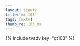 ```yaml
--- 
layout: sieutv
title: mx 103
tags: [mxtv]
thumb_re: 103_mx
---
```

{% include tvadv key="qt103" %} 
